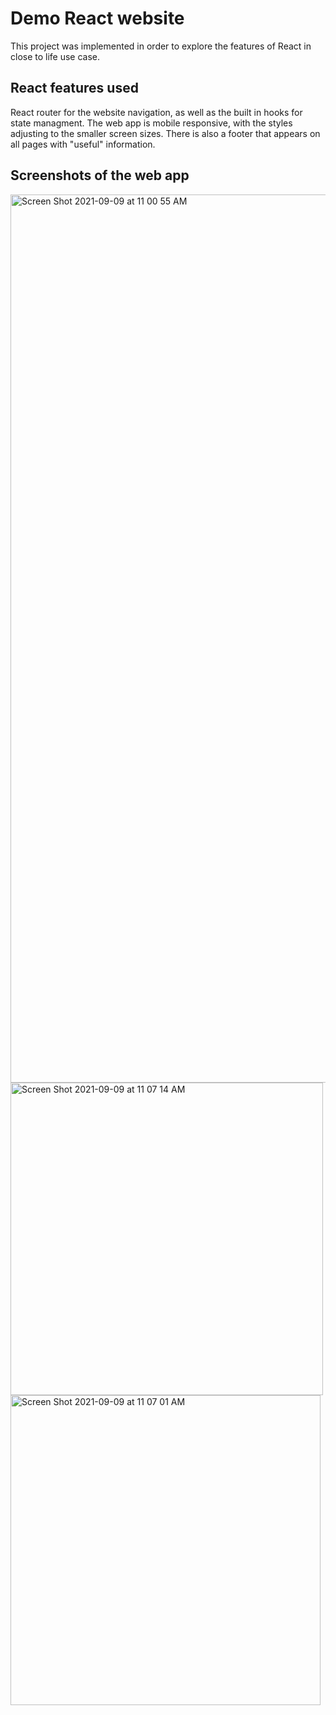 # Demo React website 

This project was implemented in order to explore the features of React in close to life use case.

## React features used

React router for the website navigation, as well as the built in hooks for state managment. The web app is mobile responsive, with the styles adjusting to the smaller screen sizes. There is also a footer that appears on all pages with "useful" information.

## Screenshots of the web app

<img width="1421" alt="Screen Shot 2021-09-09 at 11 00 55 AM" src="https://user-images.githubusercontent.com/19416227/132739024-6a807acf-77d3-441e-943f-ca30883e411f.png">

<img width="500" alt="Screen Shot 2021-09-09 at 11 07 14 AM" src="https://user-images.githubusercontent.com/19416227/132739493-71bf47d7-8f4b-455a-a701-624a3ef6c13d.png">

<img width="496" alt="Screen Shot 2021-09-09 at 11 07 01 AM" src="https://user-images.githubusercontent.com/19416227/132739572-2125a9c4-292e-4212-9635-59b5c2f21d99.png">


